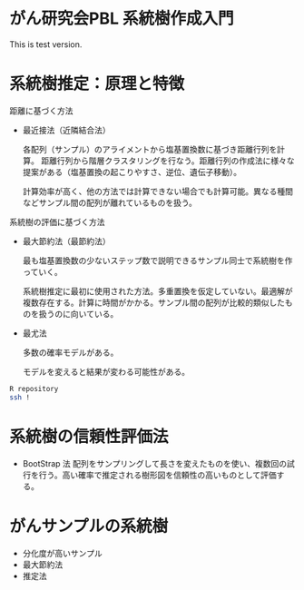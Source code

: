 # がん研究会PBL 系統樹作成入門
This is test version.

# 系統樹推定：原理と特徴

距離に基づく方法
* 最近接法（近隣結合法）
  
  各配列（サンプル）のアライメントから塩基置換数に基づき距離行列を計算。
  距離行列から階層クラスタリングを行なう。距離行列の作成法に様々な提案がある（塩基置換の起こりやすさ、逆位、遺伝子移動）。
  
  計算効率が高く、他の方法では計算できない場合でも計算可能。異なる種間などサンプル間の配列が離れているものを扱う。
  

系統樹の評価に基づく方法
* 最大節約法（最節約法）

  最も塩基置換数の少ないステップ数で説明できるサンプル同士で系統樹を作っていく。
  
  系統樹推定に最初に使用された方法。多重置換を仮定していない。最適解が複数存在する。計算に時間がかかる。サンプル間の配列が比較的類似したものを扱うのに向いている。

* 最尤法

  多数の確率モデルがある。
  
  モデルを変えると結果が変わる可能性がある。
  

```bash
R repository
ssh !
```

# 系統樹の信頼性評価法
* BootStrap 法
  配列をサンプリングして長さを変えたものを使い、複数回の試行を行う。高い確率で推定される樹形図を信頼性の高いものとして評価する。
  

# がんサンプルの系統樹

* 分化度が高いサンプル
* 最大節約法
* 推定法

